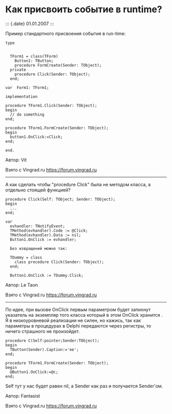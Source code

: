 Как присвоить событие в runtime?
================================

::: {.date}
01.01.2007
:::

Пример стандартного присвоения события в run-time:

    type

     
      TForm1 = class(TForm)
        Button1: TButton;
        procedure FormCreate(Sender: TObject);
      private
        procedure Click(Sender: TObject);
      end;
     
    var  Form1: TForm1;
     
    implementation
     
    procedure TForm1.Click(Sender: TObject);
    begin
      // do something
    end;
     
    procedure TForm1.FormCreate(Sender: TObject);
    begin
      button1.OnClick:=Click;
    end;
     
    end.

Автор: Vit

Взято с Vingrad.ru <https://forum.vingrad.ru>

------------------------------------------------------------------------

А как сделать чтобы \"procedure Click\" была не методом класса, а
отдельно стоящей функцией?


     
    procedure Click(Self: TObject; Sender: TObject);
    begin
      ...
    end;
     
    var
      evhandler: TNotifyEvent;
      TMethod(evhandler).Code := @Click;
      TMethod(evhandler).Data := nil;
      Button1.OnClick := evhandler;
     
      Без извращений можно так:
     
      TDummy = class
        class procedure Click(Sender: TObject);
      end;
     
      Button1.OnClick := TDummy.Click;

Автор: Le Taon

Взято с Vingrad.ru <https://forum.vingrad.ru>

------------------------------------------------------------------------

По идее, при вызове OnClick первым параметром будет запихнут указатель
на экземпляр того класса который в этом OnClick хранится . Я в
низкоуровневой реализации не силен, но кажись, так как параметры в
процедурах в Delphi передаются через регистры, то ничего страшного не
произойдет.


    procedure C(Self:pointer;Sender:TObject);
    begin
      TButton(Sender).Caption:='ee';
    end;
     
    procedure TForm1.FormCreate(Sender: TObject);
    begin
      @Button1.OnClick:=@c;
    end;

Self тут у нас будет равен nil, а Sender как раз и получается
Sender\'ом.

Автор: Fantasist

Взято с Vingrad.ru <https://forum.vingrad.ru>
